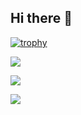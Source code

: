 ## Hi there 👋

<!--
**todaisy/todaisy** is a ✨ _special_ ✨ repository because its `README.md` (this file) appears on your GitHub profile.

Here are some ideas to get you started:

- 🔭 I’m currently working on ...
- 🌱 I’m currently learning ...
- 👯 I’m looking to collaborate on ...
- 🤔 I’m looking for help with ...
- 💬 Ask me about ...
- 📫 How to reach me: ...
- 😄 Pronouns: ...
- ⚡ Fun fact: ...
-->

[![trophy](https://github-profile-trophy.vercel.app/?username=todaisy)](https://github.com/ryo-ma/github-profile-trophy)

![](https://github-profile-summary-cards.vercel.app/api/cards/most-commit-language?username=todaisy&theme=radical)

![](https://github-profile-summary-cards.vercel.app/api/cards/repos-per-language?username=todaisy&theme=radical)

![](https://github-profile-summary-cards.vercel.app/api/cards/productive-time?username=todaisy&theme=radical)
